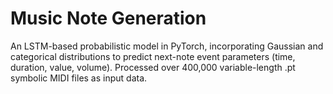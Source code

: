 # Music Note Generation
An LSTM-based probabilistic model in PyTorch, incorporating Gaussian and categorical distributions to predict next-note event parameters (time, duration, value, volume). Processed over 400,000 variable-length .pt symbolic MIDI files as input data.
